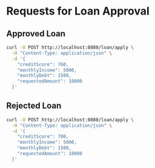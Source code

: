# Requests for Loan Approval

## Approved Loan
```bash
curl -X POST http://localhost:8080/loan/apply \
  -H "Content-Type: application/json" \
  -d '{
    "creditScore": 760,
    "monthlyIncome": 5000,
    "monthlyDebt": 1500,
    "requestedAmount": 18000
  }'
```

## Rejected Loan

```bash
curl -X POST http://localhost:8080/loan/apply \
  -H "Content-Type: application/json" \
  -d '{
    "creditScore": 700,
    "monthlyIncome": 5000,
    "monthlyDebt": 1500,
    "requestedAmount": 18000
  }'
```